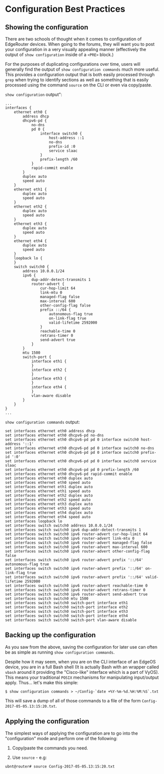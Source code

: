 # Configuration Best Practices

## Showing the configuration
There are two schools of thought when it comes to configuration of EdgeRouter
devices.  When going to the forums, they will want you to post your
configuration in a very visually appealing manner (effectively the output of
`show configuration` inside of a `<PRE>` block.)

For the purposes of duplicating configurations over time, users will generally
find the output of `show configuration commands` much more useful.  This
provides a configuration output that is both easily processed through `grep`
when trying to identify sections as well as something that is easily processed
using the command `source` on the CLI or even via copy/paste.


`show configuration` output":

```
...
interfaces {
    ethernet eth0 {
        address dhcp
        dhcpv6-pd {
            no-dns
            pd 0 {
                interface switch0 {
                    host-address ::1
                    no-dns
                    prefix-id :0
                    service slaac
                }
                prefix-length /60
            }
            rapid-commit enable
        }
        duplex auto
        speed auto
    }
    ethernet eth1 {
        duplex auto
        speed auto
    }
    ethernet eth2 {
        duplex auto
        speed auto
    }
    ethernet eth3 {
        duplex auto
        speed auto
    }
    ethernet eth4 {
        duplex auto
        speed auto
    }
    loopback lo {
    }
    switch switch0 {
        address 10.0.0.1/24
        ipv6 {
            dup-addr-detect-transmits 1
            router-advert {
                cur-hop-limit 64
                link-mtu 0
                managed-flag false
                max-interval 600
                other-config-flag false
                prefix ::/64 {
                    autonomous-flag true
                    on-link-flag true
                    valid-lifetime 2592000
                }
                reachable-time 0
                retrans-timer 0
                send-advert true
            }
        }
        mtu 1500
        switch-port {
            interface eth1 {
            }
            interface eth2 {
            }
            interface eth3 {
            }
            interface eth4 {
            }
            vlan-aware disable
        }
    }
}
...
```

`show configuration commands` output:

```
set interfaces ethernet eth0 address dhcp
set interfaces ethernet eth0 dhcpv6-pd no-dns
set interfaces ethernet eth0 dhcpv6-pd pd 0 interface switch0 host-address '::1'
set interfaces ethernet eth0 dhcpv6-pd pd 0 interface switch0 no-dns
set interfaces ethernet eth0 dhcpv6-pd pd 0 interface switch0 prefix-id ':0'
set interfaces ethernet eth0 dhcpv6-pd pd 0 interface switch0 service slaac
set interfaces ethernet eth0 dhcpv6-pd pd 0 prefix-length /60
set interfaces ethernet eth0 dhcpv6-pd rapid-commit enable
set interfaces ethernet eth0 duplex auto
set interfaces ethernet eth0 speed auto
set interfaces ethernet eth1 duplex auto
set interfaces ethernet eth1 speed auto
set interfaces ethernet eth2 duplex auto
set interfaces ethernet eth2 speed auto
set interfaces ethernet eth3 duplex auto
set interfaces ethernet eth3 speed auto
set interfaces ethernet eth4 duplex auto
set interfaces ethernet eth4 speed auto
set interfaces loopback lo
set interfaces switch switch0 address 10.0.0.1/24
set interfaces switch switch0 ipv6 dup-addr-detect-transmits 1
set interfaces switch switch0 ipv6 router-advert cur-hop-limit 64
set interfaces switch switch0 ipv6 router-advert link-mtu 0
set interfaces switch switch0 ipv6 router-advert managed-flag false
set interfaces switch switch0 ipv6 router-advert max-interval 600
set interfaces switch switch0 ipv6 router-advert other-config-flag false
set interfaces switch switch0 ipv6 router-advert prefix '::/64' autonomous-flag true
set interfaces switch switch0 ipv6 router-advert prefix '::/64' on-link-flag true
set interfaces switch switch0 ipv6 router-advert prefix '::/64' valid-lifetime 2592000
set interfaces switch switch0 ipv6 router-advert reachable-time 0
set interfaces switch switch0 ipv6 router-advert retrans-timer 0
set interfaces switch switch0 ipv6 router-advert send-advert true
set interfaces switch switch0 mtu 1500
set interfaces switch switch0 switch-port interface eth1
set interfaces switch switch0 switch-port interface eth2
set interfaces switch switch0 switch-port interface eth3
set interfaces switch switch0 switch-port interface eth4
set interfaces switch switch0 switch-port vlan-aware disable
```

## Backing up the configuration

As you saw from the above, saving the configuration for later use can often be
as simple as running `show configuration commands`.  

Despite how it may seem, when you are on the CLI interface of an EdgeOS device,
you are in a full Bash shell (It is actually Bash with an wrapper called `vbash`
around it providing the "Cisco-like" interface which is a part of VyOS).  This
means your traditional `POSIX` mechanisms for manipulating input/output apply.
Thus... let's make this simple:

```
$ show configuration commands > ~/Config-`date +%Y-%m-%d.%H:%M:%S`.txt
```

This will save a dump of all of those commands to a file of the form
`Config-2017-05-05.13:15:20.txt`.  

## Applying the configuration

The simplest ways of applying the configuration are to go into the
"configuration" mode and perform one of the following:

  1. Copy/paste the commands you need.

  2. Use `source` - e.g:

```
ubnt@router# source Config-2017-05-05.13:15:20.txt
```

<!-- vim: ts=2 sw=2 expandtab tw=80 :
-->
